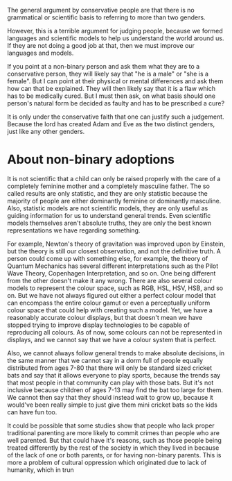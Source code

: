 The general argument by conservative people are that there is no grammatical or scientific basis to referring to more than two genders.

However, this is a terrible argument for judging people, because we formed languages and scientific models to help us understand the world around us. If they are not doing a good job at that, then we must improve our languages and models.


If you point at a non-binary person and ask them what they are to a conservative person, they will likely say that "he is a male" or "she is a female". But I can point at their physical or mental differences and ask them how can that be explained. They will then likely say that it is a flaw which has to be medically cured. But I must then ask, on what basis should one person's natural form be decided as faulty and has to be prescribed a cure?

It is only under the conservative faith that one can justify such a judgement. Because the lord has created Adam and Eve as the two distinct genders, just like any other genders.

# About non-binary adoptions
It is not scientific that a child can only be raised properly with the care of a completely feminine mother and a completely masculine father. The so called results are only statistic, and they are only statistic because the majority of people are either dominantly feminine or dominantly masculine. Also, statistic models are not scientific models, they are only useful as guiding information for us to understand general trends. Even scientific models themselves aren't absolute truths, they are only the best known representations we have regarding something.

For example, Newton's theory of gravitation was improved upon by Einstein, but the theory is still our closest observation, and not the definitive truth. A person could come up with something else, for example, the theory of Quantum Mechanics has several different interpretations such as the Pilot Wave Theory, Copenhagen Interpretation, and so on. One being different from the other doesn't make it any wrong. There are also several colour models to represent the colour space, such as RGB, HSL, HSV, HSB, and so on. But we have not always figured out either a perfect colour model that can encompass the entire colour gamut or even a perceptually uniform colour space that could help with creating such a model. Yet, we have a reasonably accurate colour displays, but that doesn't mean we have stopped trying to improve display technologies to be capable of reproducing all colours. As of now, some colours can not be represented in displays, and we cannot say that we have a colour system that is perfect.

Also, we cannot always follow general trends to make absolute decisions, in the same manner that we cannot say in a dorm full of people equally distributed from ages 7-80 that there will only be standard sized cricket bats and say that it allows everyone to play sports, because the trends say that most people in that community can play with those bats. But it's not inclusive because children of ages 7-13 may find the bat too large for them. We cannot then say that they should instead wait to grow up, because it would've been really simple to just give them mini cricket bats so the kids can have fun too.

It could be possible that some studies show that people who lack proper traditional parenting are more likely to commit crimes than people who are well parented. But that could have it's reasons, such as those people being treated differently by the rest of the society in which they lived in because of the lack of one or both parents, or for having non-binary parents. This is more a problem of cultural oppression which originated due to lack of humanity, which in trun 